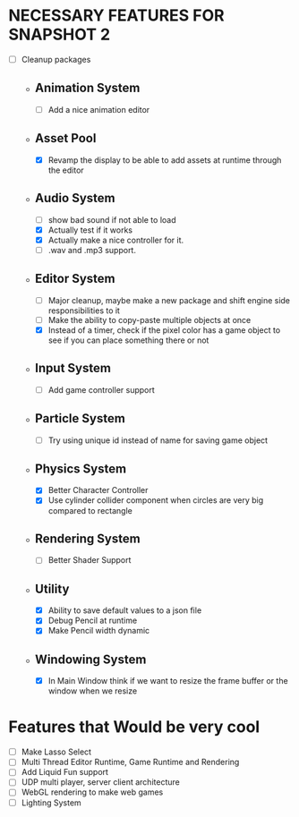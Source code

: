 # NECESSARY FEATURES FOR SNAPSHOT 2

*  [ ] Cleanup packages
    * ##  Animation System
        * [ ] Add a nice animation editor
    * ##  Asset Pool
        * [x] Revamp the display to be able to add assets at runtime through the editor
    * ##  Audio System
        * [ ] show bad sound if not able to load 
        * [x] Actually test if it works
        * [x] Actually make a nice controller for it.
        * [ ] .wav and .mp3 support.
    * ##  Editor System
        * [ ] Major cleanup, maybe make a new package and shift engine side responsibilities to it
        * [ ] Make the ability to copy-paste multiple objects at once
        * [x] Instead of a timer, check if the pixel color has a game object to see if you can place something there or not
    * ##  Input System
        * [ ] Add game controller support
    * ##  Particle System
        * [ ] Try using unique id instead of name for saving game object
    * ##  Physics System
        * [x] Better Character Controller
        * [x] Use cylinder collider component when circles are very big compared to rectangle
    * ##  Rendering System
        * [ ] Better Shader Support
    * ##  Utility
        * [x] Ability to save default values to a json file
        * [x] Debug Pencil at runtime
        * [x] Make Pencil width dynamic
    * ## Windowing System
        * [x] In Main Window think if we want to resize the frame buffer or the window when we resize 


# Features that Would be very cool
* [ ] Make Lasso Select
* [ ]  Multi Thread Editor Runtime, Game Runtime and Rendering
* [ ] Add Liquid Fun support
* [ ]  UDP multi player, server client architecture
* [ ]  WebGL rendering to make web games
* [ ]  Lighting System